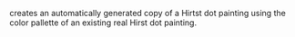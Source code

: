 creates an automatically generated copy of a Hirtst dot painting using the color pallette of an existing real Hirst dot painting. 
